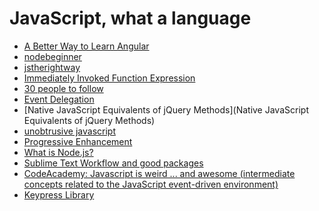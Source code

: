 JavaScript, what a language
==========
+ [A Better Way to Learn Angular](https://thinkster.io/angulartutorial/a-better-way-to-learn-angularjs/)
+ [nodebeginner](http://www.nodebeginner.org/)
+ [jstherightway](http://jstherightway.org/)
+ [Immediately Invoked Function Expression](http://benalman.com/news/2010/11/immediately-invoked-function-expression/)
+ [30 people to follow](http://code.tutsplus.com/articles/30-developers-you-must-subscribe-to-as-a-javascript-junkie--net-18151)
+ [Event Delegation](http://davidwalsh.name/event-delegate)
+ [Native JavaScript Equivalents of jQuery Methods](Native JavaScript Equivalents of jQuery Methods)
+ [unobtrusive javascript](http://onlinetools.org/articles/unobtrusivejavascript/)
+ [Progressive Enhancement](http://alistapart.com/article/progressiveenhancementwithjavascript)
+ [What is Node.js?](https://www.youtube.com/watch?v=pU9Q6oiQNd0)
+ [Sublime Text Workflow and good packages](https://www.youtube.com/watch?v=BJ9sWCPXWQA)
+ [CodeAcademy: Javascript is weird ... and awesome (intermediate concepts related to the JavaScript event-driven environment)](https://www.youtube.com/watch?v=JEq7Ehw-qk8&index=1&list=PLoYCgNOIyGABI011EYc-avPOsk1YsMUe_)
+ [Keypress Library](http://dmauro.github.io/Keypress/)
